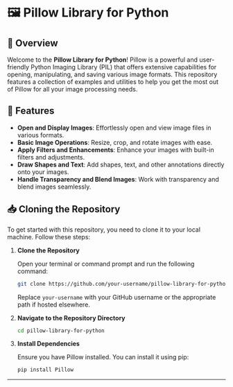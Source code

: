 # 🖼️ **Pillow Library for Python** 

## 🌟 Overview

Welcome to the **Pillow Library for Python**! Pillow is a powerful and user-friendly Python Imaging Library (PIL) that offers extensive capabilities for opening, manipulating, and saving various image formats. This repository features a collection of examples and utilities to help you get the most out of Pillow for all your image processing needs.

## 🚀 Features

- **Open and Display Images**: Effortlessly open and view image files in various formats.
- **Basic Image Operations**: Resize, crop, and rotate images with ease.
- **Apply Filters and Enhancements**: Enhance your images with built-in filters and adjustments.
- **Draw Shapes and Text**: Add shapes, text, and other annotations directly onto your images.
- **Handle Transparency and Blend Images**: Work with transparency and blend images seamlessly.

## 📥 Cloning the Repository

To get started with this repository, you need to clone it to your local machine. Follow these steps:

1. **Clone the Repository**

   Open your terminal or command prompt and run the following command:

   ```bash
   git clone https://github.com/your-username/pillow-library-for-python.git
   ```

   Replace `your-username` with your GitHub username or the appropriate path if hosted elsewhere.

2. **Navigate to the Repository Directory**

   ```bash
   cd pillow-library-for-python
   ```

3. **Install Dependencies**

   Ensure you have Pillow installed. You can install it using pip:

   ```bash
   pip install Pillow
   ```

---
